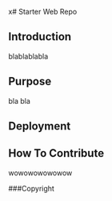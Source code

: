 x# Starter Web Repo

## Introduction
blablablabla

## Purpose
bla bla

## Deployment

## How To Contribute

wowowowowowow

###Copyright



